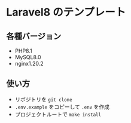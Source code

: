 # Laravel8 のテンプレート

## 各種バージョン

- PHP8.1
- MySQL8.0
- nginx1.20.2

## 使い方

- リポジトリを `git clone`
- `.env.example` をコピーして `.env` を作成
- プロジェクトルートで `make install`
